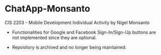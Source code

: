 # ChatApp-Monsanto
CIS 2203 - Mobile Development Individual Activity by Nigel Monsanto

- Functionalities for Google and Facebook Sign-In/Sign-Up buttons are not implemented since they are optional.

- Repository is archived and no longer being maintained.
